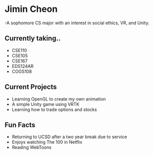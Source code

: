 # Jimin Cheon

-A sophomore CS major with an interest in social ethics, VR, and Unity. 

## Currently taking..
- CSE110
- CSE105
- CSE167
- EDS124AR
- COGS108

## Current Projects
- Learning OpenGL to create my own animation 
- A simple Unity game using VRTK
- Learning how to trade options and stocks

## Fun Facts
- Returning to UCSD after a two year break due to service
- Enjoys watching The 100 in Netflix 
- Reading WebToons
